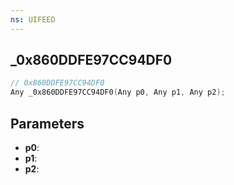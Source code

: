 ```yaml
---
ns: UIFEED
---
```

## _0x860DDFE97CC94DF0

```c
// 0x860DDFE97CC94DF0
Any _0x860DDFE97CC94DF0(Any p0, Any p1, Any p2);
```

## Parameters
* **p0**:
* **p1**:
* **p2**:
